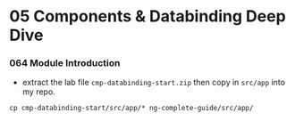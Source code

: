 # 05 Components & Databinding Deep Dive

### 064 Module Introduction

- extract the lab file `cmp-databinding-start.zip` then copy in `src/app` into my repo.

```shell
cp cmp-databinding-start/src/app/* ng-complete-guide/src/app/
```
